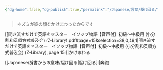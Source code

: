 ```yaml
---
{"dg-home":false,"dg-publish":true,"permalink":"/Japanese/言葉/駆け回る/","dgPassFrontmatter":true}
---
```



> ネズミが彼の顔をかけまわったからです

[[聞き流すだけで英語をマスター　イソップ物語【音声付】初級～中級用 (小分割和英順方式普及会) (Z-Library).pdf#page=15&selection=38,0,49,1|聞き流すだけで英語をマスター　イソップ物語【音声付】初級～中級用 (小分割和英順方式普及会) (Z-Library), page 15]]|かけまわる

[[Japanese/辞書からの意味/駆け回る\|駆け回る]]|奔跑